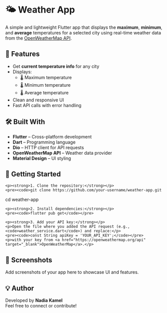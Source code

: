 <!DOCTYPE html>
<html lang="en">

<body>

  <h1>🌤️ Weather App</h1>

  <p>A simple and lightweight Flutter app that displays the <strong>maximum</strong>, <strong>minimum</strong>, and <strong>average</strong> temperatures for a selected city using real-time weather data from the <a href="https://openweathermap.org/api" target="_blank">OpenWeatherMap API</a>.</p>

  <div class="section">
    <h2>📱 Features</h2>
    <ul>
      <li>Get <strong>current temperature info</strong> for any city</li>
      <li>Displays:
        <ul>
          <li>🌡️ Maximum temperature</li>
          <li>🌡️ Minimum temperature</li>
          <li>🌡️ Average temperature</li>
        </ul>
      </li>
      <li>Clean and responsive UI</li>
      <li>Fast API calls with error handling</li>
    </ul>
  </div>

  <div class="section">
    <h2>🛠️ Built With</h2>
    <ul>
      <li><strong>Flutter</strong> – Cross-platform development</li>
      <li><strong>Dart</strong> – Programming language</li>
      <li><strong>Dio</strong> – HTTP client for API requests</li>
      <li><strong>OpenWeatherMap API</strong> – Weather data provider</li>
      <li><strong>Material Design</strong> – UI styling</li>
    </ul>
  </div>

  <div class="section">
    <h2>🚀 Getting Started</h2>

    <p><strong>1. Clone the repository:</strong></p>
    <pre><code>git clone https://github.com/your-username/weather-app.git
cd weather-app</code></pre>

    <p><strong>2. Install dependencies:</strong></p>
    <pre><code>flutter pub get</code></pre>

    <p><strong>3. Add your API key:</strong></p>
    <p>Open the file where you added the API request (e.g., <code>weather_service.dart</code>) and replace:</p>
    <pre><code>const String apiKey = 'YOUR_API_KEY';</code></pre>
    <p>with your key from <a href="https://openweathermap.org/api" target="_blank">OpenWeatherMap</a>.</p>
  </div>

  <div class="section">
    <h2>📸 Screenshots</h2>
    <p>Add screenshots of your app here to showcase UI and features.</p>
  </div>

 
  <div class="section">
    <h2>💡 Author</h2>
    <p>Developed by <strong>Nadia Kamel</strong><br>
    Feel free to connect or contribute!</p>
  </div>

</body>
</html>
